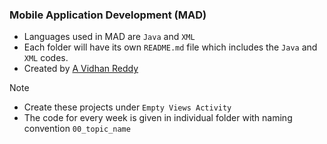 ### Mobile Application Development (MAD)

- Languages used in MAD are `Java` and `XML`
- Each folder will have its own `README.md` file which includes the `Java` and `XML` codes.
- Created by [A Vidhan Reddy](https://linktr.ee/itsvidhanreddy)

> [!NOTE]
> - Create these projects under `Empty Views Activity`
> - The code for every week is given in individual folder with naming convention `00_topic_name`
